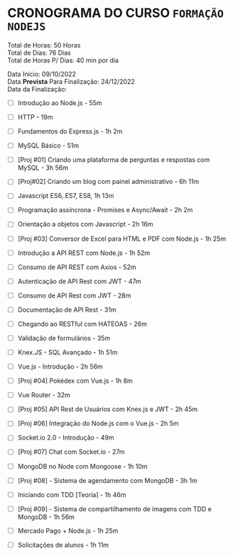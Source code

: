 # CRONOGRAMA DO CURSO `FORMAÇÃO NODEJS`

Total de Horas: 50 Horas  
Total de Dias: 76 Dias  
Total de Horas P/ Dias: 40 min por dia  


Data Inicio: 09/10/2022  
Data <strong>Prevista</strong> Para Finalização: 24/12/2022  
Data da Finalização: 


- [ ] Introdução ao Node.js - 55m

- [ ] HTTP - 19m

- [ ] Fundamentos do Express.js - 1h 2m

- [ ] MySQL Básico - 51m

- [ ] [Proj #01] Criando uma plataforma de perguntas e respostas com MySQL - 3h 56m

- [ ] [Proj#02] Criando um blog com painel administrativo - 6h 11m

- [ ] Javascript ES6, ES7, ES8, 1h 13m

- [ ] Programação assíncrona - Promises e Async/Await - 2h 2m

- [ ] Orientação a objetos com Javascript - 2h 16m

- [ ] [Proj #03] Conversor de Excel para HTML e PDF com Node.js - 1h 25m
- [ ] Introdução a API REST com Node.js - 1h 52m

- [ ] Consumo de API REST com Axios - 52m

- [ ] Autenticação de API Rest com JWT - 47m

- [ ] Consumo de API Rest com JWT - 28m

- [ ] Documentação de API Rest - 31m

- [ ] Chegando ao RESTful com HATEOAS - 26m

- [ ] Validação de formulários - 35m

- [ ] Knex.JS - SQL Avançado - 1h 51m

- [ ] Vue.js - Introdução - 2h 56m

- [ ] [Proj #04] Pokédex com Vue.js - 1h 8m

- [ ] Vue Router - 32m

- [ ] [Proj #05] API Rest de Usuários com Knex.js e JWT - 
2h 45m
- [ ] [Proj #06] Integração do Node.js com o Vue.js - 2h 5m

- [ ] Socket.io 2.0 - Introdução - 49m

- [ ] [Proj #07] Chat com Socket.io - 27m

- [ ] MongoDB no Node com Mongoose - 1h 10m

- [ ] [Proj #08] - Sistema de agendamento com MongoDB - 3h 
1m
- [ ] Iniciando com TDD [Teoria] - 1h 46m

- [ ] [Proj #09] - Sistema de compartilhamento de imagens com TDD e MongoDB - 1h 56m

- [ ] Mercado Pago + Node.js - 1h 25m

- [ ] Solicitações de alunos - 1h 11m
